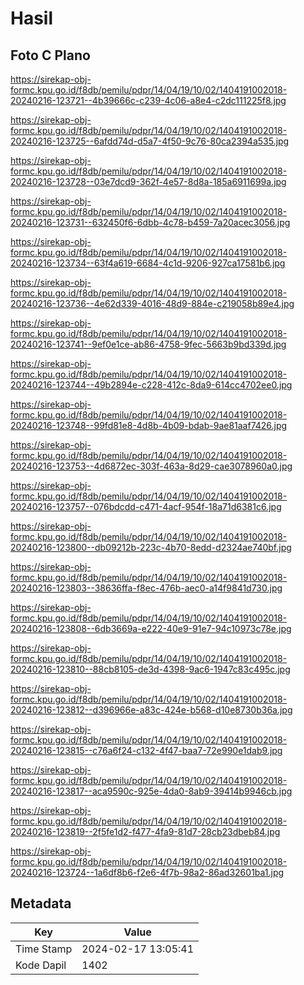 # Hasil

## Foto C Plano

https://sirekap-obj-formc.kpu.go.id/f8db/pemilu/pdpr/14/04/19/10/02/1404191002018-20240216-123721--4b39666c-c239-4c06-a8e4-c2dc111225f8.jpg

https://sirekap-obj-formc.kpu.go.id/f8db/pemilu/pdpr/14/04/19/10/02/1404191002018-20240216-123725--6afdd74d-d5a7-4f50-9c76-80ca2394a535.jpg

https://sirekap-obj-formc.kpu.go.id/f8db/pemilu/pdpr/14/04/19/10/02/1404191002018-20240216-123728--03e7dcd9-362f-4e57-8d8a-185a6911699a.jpg

https://sirekap-obj-formc.kpu.go.id/f8db/pemilu/pdpr/14/04/19/10/02/1404191002018-20240216-123731--632450f6-6dbb-4c78-b459-7a20acec3056.jpg

https://sirekap-obj-formc.kpu.go.id/f8db/pemilu/pdpr/14/04/19/10/02/1404191002018-20240216-123734--63f4a619-6684-4c1d-9206-927ca17581b6.jpg

https://sirekap-obj-formc.kpu.go.id/f8db/pemilu/pdpr/14/04/19/10/02/1404191002018-20240216-123736--4e62d339-4016-48d9-884e-c219058b89e4.jpg

https://sirekap-obj-formc.kpu.go.id/f8db/pemilu/pdpr/14/04/19/10/02/1404191002018-20240216-123741--9ef0e1ce-ab86-4758-9fec-5663b9bd339d.jpg

https://sirekap-obj-formc.kpu.go.id/f8db/pemilu/pdpr/14/04/19/10/02/1404191002018-20240216-123744--49b2894e-c228-412c-8da9-614cc4702ee0.jpg

https://sirekap-obj-formc.kpu.go.id/f8db/pemilu/pdpr/14/04/19/10/02/1404191002018-20240216-123748--99fd81e8-4d8b-4b09-bdab-9ae81aaf7426.jpg

https://sirekap-obj-formc.kpu.go.id/f8db/pemilu/pdpr/14/04/19/10/02/1404191002018-20240216-123753--4d6872ec-303f-463a-8d29-cae3078960a0.jpg

https://sirekap-obj-formc.kpu.go.id/f8db/pemilu/pdpr/14/04/19/10/02/1404191002018-20240216-123757--076bdcdd-c471-4acf-954f-18a71d6381c6.jpg

https://sirekap-obj-formc.kpu.go.id/f8db/pemilu/pdpr/14/04/19/10/02/1404191002018-20240216-123800--db09212b-223c-4b70-8edd-d2324ae740bf.jpg

https://sirekap-obj-formc.kpu.go.id/f8db/pemilu/pdpr/14/04/19/10/02/1404191002018-20240216-123803--38636ffa-f8ec-476b-aec0-a14f9841d730.jpg

https://sirekap-obj-formc.kpu.go.id/f8db/pemilu/pdpr/14/04/19/10/02/1404191002018-20240216-123808--6db3669a-e222-40e9-91e7-94c10973c78e.jpg

https://sirekap-obj-formc.kpu.go.id/f8db/pemilu/pdpr/14/04/19/10/02/1404191002018-20240216-123810--88cb8105-de3d-4398-9ac6-1947c83c495c.jpg

https://sirekap-obj-formc.kpu.go.id/f8db/pemilu/pdpr/14/04/19/10/02/1404191002018-20240216-123812--d396966e-a83c-424e-b568-d10e8730b36a.jpg

https://sirekap-obj-formc.kpu.go.id/f8db/pemilu/pdpr/14/04/19/10/02/1404191002018-20240216-123815--c76a6f24-c132-4f47-baa7-72e990e1dab9.jpg

https://sirekap-obj-formc.kpu.go.id/f8db/pemilu/pdpr/14/04/19/10/02/1404191002018-20240216-123817--aca9590c-925e-4da0-8ab9-39414b9946cb.jpg

https://sirekap-obj-formc.kpu.go.id/f8db/pemilu/pdpr/14/04/19/10/02/1404191002018-20240216-123819--2f5fe1d2-f477-4fa9-81d7-28cb23dbeb84.jpg

https://sirekap-obj-formc.kpu.go.id/f8db/pemilu/pdpr/14/04/19/10/02/1404191002018-20240216-123724--1a6df8b6-f2e6-4f7b-98a2-86ad32601ba1.jpg


## Metadata

| Key        | Value               |
| ---------- | ------------------- |
| Time Stamp | 2024-02-17 13:05:41 |
| Kode Dapil | 1402                |



